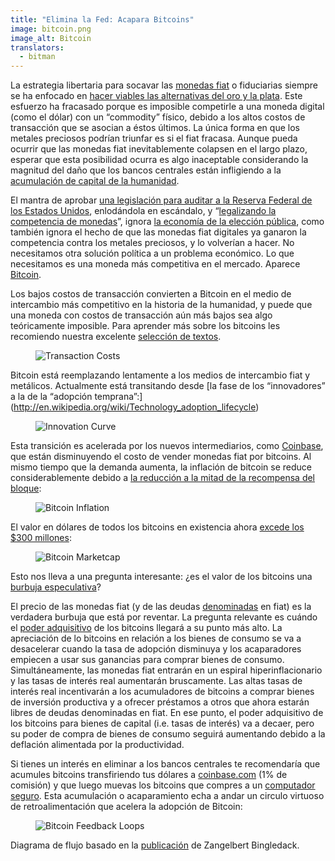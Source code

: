 ```yaml
---
title: "Elimina la Fed: Acapara Bitcoins"
image: bitcoin.png
image_alt: Bitcoin
translators:
  - bitman
---
```


La estrategia libertaria para socavar las [monedas fiat](https://es.wikipedia.org/wiki/Dinero_fiduciario) o fiduciarias siempre se ha enfocado en [hacer viables las alternativas del oro y la plata](http://constitution.org/mon/greenspan_gold.htm). Este esfuerzo ha fracasado porque es imposible competirle a una moneda digital (como el dólar) con un “commodity” físico, debido a los altos costos de transacción que se asocian a éstos últimos. La única forma en que los metales preciosos podrían triunfar es si el fiat fracasa. Aunque pueda ocurrir que las monedas fiat inevitablemente colapsen en el largo plazo, esperar que esta posibilidad ocurra es algo inaceptable considerando la magnitud del daño que los bancos centrales están infligiendo a la [acumulación de capital de la humanidad](http://mises.org/efandi/ch4.asp).

El mantra de aprobar [una legislación para auditar a la Reserva Federal de los Estados Unidos](http://en.wikipedia.org/wiki/Federal_Reserve_Transparency_Act), enlodándola en escándalo, y “[legalizando la competencia de monedas](http://www.freedomworks.org/blog/jborowski/legalize-competing-currencies)”, ignora [la economía de la elección pública](http://es.wikipedia.org/wiki/Teor%C3%ADa_de_la_elecci%C3%B3n_p%C3%BAblica), como también ignora el hecho de que las monedas fiat digitales ya ganaron la competencia contra los metales preciosos, y lo volverían a hacer. No necesitamos otra solución política a un problema económico. Lo que necesitamos es una moneda más competitiva en el mercado. Aparece [Bitcoin](http://es.wikipedia.org/wiki/Bitcoin).

Los bajos costos de transacción convierten a Bitcoin en el medio de intercambio más competitivo en la historia de la humanidad, y puede que una moneda con costos de transacción aún más bajos sea algo teóricamente imposible. Para aprender más sobre los bitcoins les recomiendo nuestra excelente [selección de textos](http://themisescircle.org/blog/2013/01/25/a-bitcoin-reader/).

<figure>
  <img src="/static/img/mempool/end-the-fed-hoard-bitcoins/transactioncosts.jpg" alt="Transaction Costs" />
</figure>

Bitcoin está reemplazando lentamente a los medios de intercambio fiat y metálicos. Actualmente está transitando desde [la fase de los “innovadores” a la de la “adopción temprana”:] (http://en.wikipedia.org/wiki/Technology_adoption_lifecycle)

<figure>
  <img src="/static/img/mempool/end-the-fed-hoard-bitcoins/innovationcurve.jpg" alt="Innovation Curve" />
</figure>

Esta transición es acelerada por los nuevos intermediarios, como [Coinbase](https://coinbase.com/about), que están disminuyendo el costo de vender monedas fiat por bitcoins. Al mismo tiempo que la demanda aumenta, la inflación de bitcoin se reduce considerablemente debido a [la reducción a la mitad de la recompensa del bloque](http://bitcoinmagazine.com/block-reward-halving-a-guide/):

<figure>
  <img src="/static/img/mempool/end-the-fed-hoard-bitcoins/Bitcoin-Inflation.png" alt="Bitcoin Inflation" />
</figure>

El valor en dólares de todos los bitcoins en existencia ahora [excede los $300 millones](https://blockchain.info/charts/market-cap):

<figure>
  <img src="/static/img/mempool/end-the-fed-hoard-bitcoins/marketcap.jpg" alt="Bitcoin Marketcap" />
</figure>

Esto nos lleva a una pregunta interesante: ¿es el valor de los bitcoins una [burbuja especulativa](http://es.wikipedia.org/wiki/Burbuja_econ%C3%B3mica)?

El precio de las monedas fiat (y de las deudas [denominadas](http://www.investopedia.com/terms/d/denomination.asp) en fiat) es la verdadera burbuja que está por reventar. La pregunta relevante es cuándo el [poder adquisitivo](http://es.wikipedia.org/wiki/Poder_adquisitivo) de los bitcoins llegará a su punto más alto. La apreciación de lo bitcoins en relación a los bienes de consumo se va a desacelerar cuando la tasa de adopción disminuya y los acaparadores empiecen a usar sus ganancias para comprar bienes de consumo. Simultáneamente, las monedas fiat entrarán en un espiral hiperinflacionario y las tasas de interés real aumentarán bruscamente. Las altas tasas de interés real incentivarán a los acumuladores de bitcoins a comprar bienes de inversión productiva y a ofrecer préstamos a otros que ahora estarán libres de deudas denominadas en fiat. En ese punto, el poder adquisitivo de los bitcoins para bienes de capital (i.e. tasas de interés) va a decaer, pero su poder de compra de bienes de consumo seguirá aumentando debido a la deflación alimentada por la productividad.

Si tienes un interés en eliminar a los bancos centrales te recomendaría que acumules bitcoins transfiriendo tus dólares a [coinbase.com](http://www.coinbase.com) (1% de comisión) y que luego muevas los bitcoins que compres a un [computador seguro](https://en.bitcoin.it/wiki/Securing_your_wallet). Esta acumulación o acaparamiento echa a andar un circulo virtuoso de retroalimentación que acelera la adopción de Bitcoin:

<figure>
  <img src="/static/img/mempool/end-the-fed-hoard-bitcoins/bitcoinfeedbackloops.jpg" alt="Bitcoin Feedback Loops" />
</figure>

Diagrama de flujo basado en la [publicación](https://bitcointalk.org/index.php?topic=144911.0) de Zangelbert Bingledack.
